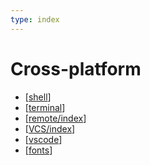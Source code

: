 ```yaml
---
type: index
---
```


# Cross-platform

- [[shell]]
- [[terminal]]
- [[remote/index]]
- [[VCS/index]]
- [[vscode]]
- [[fonts]]

[//begin]: # "Autogenerated link references for markdown compatibility"
[shell]: shell.md "Shell Related"
[terminal]: terminal.md "Terminal Related"
[remote/index]: remote/index.md "Remote Development"
[VCS/index]: VCS/index.md "Version Control System"
[vscode]: vscode.md "Visual Studio Code Tips"
[fonts]: fonts.md "Fonts"
[//end]: # "Autogenerated link references"
